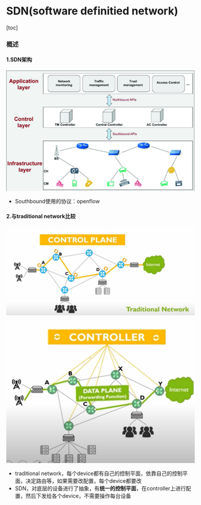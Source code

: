 # SDN(software definitied network)

[toc]

### 概述

#### 1.SDN架构
![](./imgs/overview_01.png)

* Southbound使用的协议：openflow

#### 2.与traditional network比较
![](./imgs/overview_02.png)

![](./imgs/overview_03.png)

* traditional network，每个device都有自己的控制平面，依靠自己的控制平面，决定路由等，如果需要改配置，每个device都要改
* SDN，对底层的设备进行了抽象，有**统一的控制平面**，在controller上进行配置，然后下发给各个device，不需要操作每台设备

